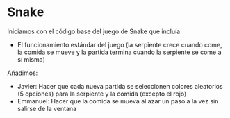 # Snake
Iniciamos con el código base del juego de Snake que incluía:
* El funcionamiento estándar del juego (la serpiente crece cuando come, la comida se mueve y la partida termina cuando la serpiente se come a sí misma)

Añadimos:
* Javier: Hacer que cada nueva partida se seleccionen colores aleatorios (5 opciones) para la serpiente y la comida (excepto el rojo)
* Emmanuel: Hacer que la comida se mueva al azar un paso a la vez sin salirse de la ventana

